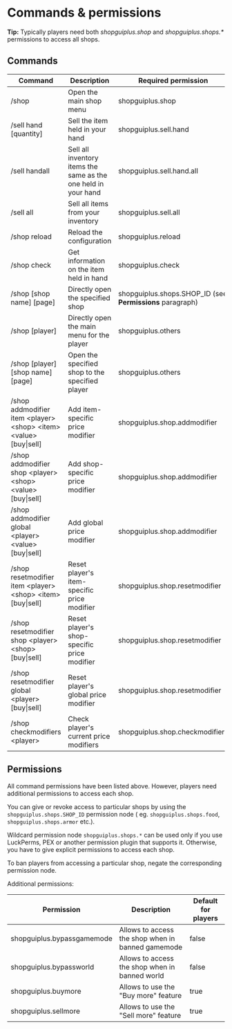 # Commands & permissions

<p class="warn"><b>Tip:</b> Typically players need both <i>shopguiplus.shop</i> and <i>shopguiplus.shops.*</i
> permissions to access all shops.</p>

## Commands

| Command                                                                   | Description                                                                    | Required permission                                       |
|---------------------------------------------------------------------------|--------------------------------------------------------------------------------|-----------------------------------------------------------|
| /shop                                                                     | Open the main shop menu                                                        | shopguiplus.shop                                          |
| /sell hand [quantity]                                                     | Sell the item held in your hand                                                | shopguiplus.sell.hand                                     |
| /sell handall                                                             | Sell all inventory items the same as the one held in your hand                 | shopguiplus.sell.hand.all                                 |
| /sell all                                                                 | Sell all items from your inventory                                             | shopguiplus.sell.all                                      |
| /shop reload                                                              | Reload the configuration                                                       | shopguiplus.reload                                        |
| /shop check                                                               | Get information on the item held in hand                                       | shopguiplus.check                                         |
| /shop [shop name] [page]                                                  | Directly open the specified shop                                               | shopguiplus.shops.SHOP_ID (see **Permissions** paragraph) |
| /shop [player]                                                            | Directly open the main menu for the player                                     | shopguiplus.others                                        |
| /shop [player] [shop name] [page]                                         | Open the specified shop to the specified player                                | shopguiplus.others                                        |
| /shop addmodifier item \<player\> \<shop\> \<item\> \<value\> [buy\|sell] | Add item-specific price modifier                                               | shopguiplus.shop.addmodifier                              |
| /shop addmodifier shop \<player\> \<shop\> \<value\> [buy\|sell]          | Add shop-specific price modifier                                               | shopguiplus.shop.addmodifier                              |
| /shop addmodifier global \<player\> \<value\> [buy\|sell]                 | Add global price modifier                                                      | shopguiplus.shop.addmodifier                              |
| /shop resetmodifier item \<player\> \<shop\> \<item\> [buy\|sell]         | Reset player's item-specific price modifier                                    | shopguiplus.shop.resetmodifier                            |
| /shop resetmodifier shop \<player\> \<shop\> [buy\|sell]                  | Reset player's shop-specific price modifier                                    | shopguiplus.shop.resetmodifier                            |
| /shop resetmodifier global \<player\> [buy\|sell]                         | Reset player's global price modifier                                           | shopguiplus.shop.resetmodifier                            |
| /shop checkmodifiers \<player\>                                           | Check player's current price modifiers                                         | shopguiplus.shop.checkmodifiers                           |

## Permissions

All command permissions have been listed above. However, players need additional permissions to access each shop.

You can give or revoke access to particular shops by using the `shopguiplus.shops.SHOP_ID` permission node (
eg. `shopguiplus.shops.food`, `shopguiplus.shops.armor` etc.).

Wildcard permission node `shopguiplus.shops.*` can be used only if you use LuckPerms, PEX or another permission 
plugin that supports it. Otherwise, you have to give explicit permissions to access each shop.

To ban players from accessing a particular shop, negate the corresponding permission node.

Additional permissions:

| Permission                 | Description                                       | Default for players |
|----------------------------|---------------------------------------------------|---------------------|
| shopguiplus.bypassgamemode | Allows to access the shop when in banned gamemode | false               |
| shopguiplus.bypassworld    | Allows to access the shop when in banned world    | false               |
| shopguiplus.buymore        | Allows to use the "Buy more" feature              | true                |
| shopguiplus.sellmore       | Allows to use the "Sell more" feature             | true                |
